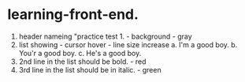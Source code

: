 # learning-front-end.
1. header nameing "practice test 1. - background - gray
2. list showing - cursor hover  - line size increase 
    a. I'm a good boy.
    b. You'r a good boy.
    c. He's a good boy.  
3. 2nd line in the list should be bold. - red 
4. 3rd line in the list should be in italic. - green 

